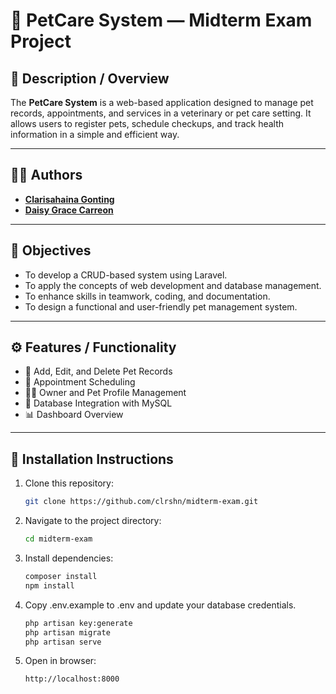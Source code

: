 # 🐾 PetCare System — Midterm Exam Project

## 📘 Description / Overview
The **PetCare System** is a web-based application designed to manage pet records, appointments, and services in a veterinary or pet care setting. It allows users to register pets, schedule checkups, and track health information in a simple and efficient way.

---

## 👩‍💻 Authors
- [**Clarisahaina Gonting**](https://github.com/clrshn)
- [**Daisy Grace Carreon**](https://github.com/carreondaisygrace)  

---

## 🎯 Objectives
- To develop a CRUD-based system using Laravel.  
- To apply the concepts of web development and database management.  
- To enhance skills in teamwork, coding, and documentation.  
- To design a functional and user-friendly pet management system.

---

## ⚙️ Features / Functionality
- 🐶 Add, Edit, and Delete Pet Records  
- 📅 Appointment Scheduling  
- 👩‍⚕️ Owner and Pet Profile Management  
- 💾 Database Integration with MySQL   
- 📊 Dashboard Overview  

---

## 🧩 Installation Instructions
1. Clone this repository:
   ```bash
   git clone https://github.com/clrshn/midterm-exam.git
   
2. Navigate to the project directory:
   ```bash
   cd midterm-exam
   
3. Install dependencies:
    ```bash 
    composer install
    npm install 
    
4. Copy .env.example to .env and update your database credentials.
    ```bash
    php artisan key:generate
    php artisan migrate
    php artisan serve
    
5. Open in browser:
    ```arduino
    http://localhost:8000


